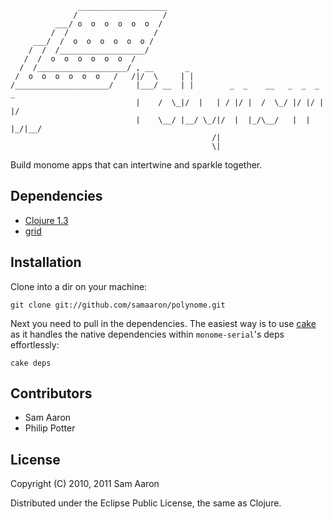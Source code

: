                    ____________________
                  /                   /
              ___/ o  o  o  o  o  o  /
             /  /                   /
         ___/  /  o  o  o  o  o  o /
        /  /  /___________________/
       /  /  o  o  o  o  o  o  /
      /  /____________________/ , __       _
     /  o  o  o  o  o  o   /   /|/  \     | |
    /_____________________/     |___/ __  | |        _  _    __   _  _  _    _
                                |    /  \_|/  |   | / |/ |  /  \_/ |/ |/ |  |/
                                |    \__/ |__/ \_/|/  |  |_/\__/   |  |  |_/|__/
                                                 /|
                                                 \|





Build monome apps that can intertwine and sparkle together.

## Dependencies

* [Clojure 1.3](http://clojure.org)
* [grid](https://github.com/overtone/grid)

## Installation

Clone into a dir on your machine:

    git clone git://github.com/samaaron/polynome.git

Next you need to pull in the dependencies. The easiest way is to use [cake](http://clojure-cake.org/) as it handles the native dependencies within `monome-serial`'s deps  effortlessly:

    cake deps

## Contributors

* Sam Aaron
* Philip Potter

## License

Copyright (C) 2010, 2011 Sam Aaron

Distributed under the Eclipse Public License, the same as Clojure.
